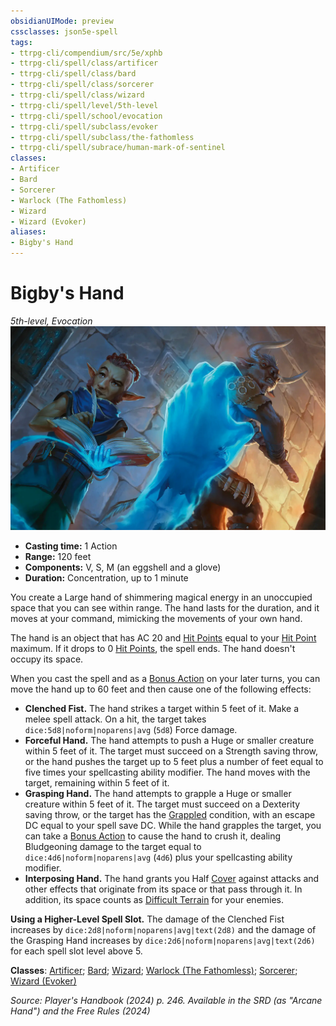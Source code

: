 ```yaml
---
obsidianUIMode: preview
cssclasses: json5e-spell
tags:
- ttrpg-cli/compendium/src/5e/xphb
- ttrpg-cli/spell/class/artificer
- ttrpg-cli/spell/class/bard
- ttrpg-cli/spell/class/sorcerer
- ttrpg-cli/spell/class/wizard
- ttrpg-cli/spell/level/5th-level
- ttrpg-cli/spell/school/evocation
- ttrpg-cli/spell/subclass/evoker
- ttrpg-cli/spell/subclass/the-fathomless
- ttrpg-cli/spell/subrace/human-mark-of-sentinel
classes:
- Artificer
- Bard
- Sorcerer
- Warlock (The Fathomless)
- Wizard
- Wizard (Evoker)
aliases:
- Bigby's Hand
---
```

# Bigby's Hand
*5th-level, Evocation*  
![](Інструменти%20ДМ/CLI/spells/img/bigbys-hand.webp#right)

- **Casting time:** 1 Action
- **Range:** 120 feet
- **Components:** V, S, M (an eggshell and a glove)
- **Duration:** Concentration, up to 1 minute

You create a Large hand of shimmering magical energy in an unoccupied space that you can see within range. The hand lasts for the duration, and it moves at your command, mimicking the movements of your own hand.

The hand is an object that has AC 20 and [Hit Points](Інструменти%20ДМ/CLI/rules/variant-rules/hit-points-xphb.md) equal to your [Hit Point](Інструменти%20ДМ/CLI/rules/variant-rules/hit-points-xphb.md) maximum. If it drops to 0 [Hit Points](Інструменти%20ДМ/CLI/rules/variant-rules/hit-points-xphb.md), the spell ends. The hand doesn't occupy its space.

When you cast the spell and as a [Bonus Action](Інструменти%20ДМ/CLI/rules/variant-rules/bonus-action-xphb.md) on your later turns, you can move the hand up to 60 feet and then cause one of the following effects:

- **Clenched Fist.** The hand strikes a target within 5 feet of it. Make a melee spell attack. On a hit, the target takes `dice:5d8|noform|noparens|avg` (`5d8`) Force damage.  
- **Forceful Hand.** The hand attempts to push a Huge or smaller creature within 5 feet of it. The target must succeed on a Strength saving throw, or the hand pushes the target up to 5 feet plus a number of feet equal to five times your spellcasting ability modifier. The hand moves with the target, remaining within 5 feet of it.  
- **Grasping Hand.** The hand attempts to grapple a Huge or smaller creature within 5 feet of it. The target must succeed on a Dexterity saving throw, or the target has the [Grappled](Інструменти%20ДМ/CLI/rules/conditions.md#Grappled) condition, with an escape DC equal to your spell save DC. While the hand grapples the target, you can take a [Bonus Action](Інструменти%20ДМ/CLI/rules/variant-rules/bonus-action-xphb.md) to cause the hand to crush it, dealing Bludgeoning damage to the target equal to `dice:4d6|noform|noparens|avg` (`4d6`) plus your spellcasting ability modifier.  
- **Interposing Hand.** The hand grants you Half [Cover](Інструменти%20ДМ/CLI/rules/variant-rules/cover-xphb.md) against attacks and other effects that originate from its space or that pass through it. In addition, its space counts as [Difficult Terrain](Інструменти%20ДМ/CLI/rules/variant-rules/difficult-terrain-xphb.md) for your enemies.  

**Using a Higher-Level Spell Slot.** The damage of the Clenched Fist increases by `dice:2d8|noform|noparens|avg|text(2d8)` and the damage of the Grasping Hand increases by `dice:2d6|noform|noparens|avg|text(2d6)` for each spell slot level above 5.

**Classes**: [Artificer](Інструменти%20ДМ/CLI/lists/list-spells-classes-artificer.md); [Bard](Інструменти%20ДМ/CLI/lists/list-spells-classes-bard.md); [Wizard](Інструменти%20ДМ/CLI/lists/list-spells-classes-wizard.md); [Warlock (The Fathomless)](Інструменти%20ДМ/CLI/lists/list-spells-classes-the-fathomless-tce.md "subclass=TCE;class=XPHB"); [Sorcerer](Інструменти%20ДМ/CLI/lists/list-spells-classes-sorcerer.md); [Wizard (Evoker)](Інструменти%20ДМ/CLI/lists/list-spells-classes-evoker-xphb.md "subclass=XPHB;class=XPHB")

*Source: Player's Handbook (2024) p. 246. Available in the <span title='Systems Reference Document (5.2)'>SRD</span> (as "Arcane Hand") and the Free Rules (2024)*